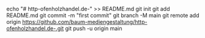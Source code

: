 echo "# http-ofenholzhandel.de-" >> README.md
git init
git add README.md
git commit -m "first commit"
git branch -M main
git remote add origin https://github.com/baum-mediengestaltung/http-ofenholzhandel.de-.git
git push -u origin main
                
